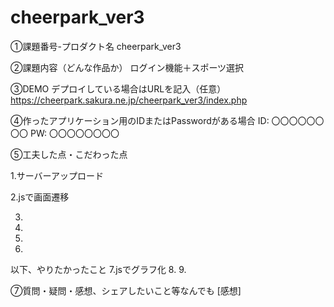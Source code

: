 # cheerpark_ver3
①課題番号-プロダクト名
cheerpark_ver3

②課題内容（どんな作品か）
ログイン機能＋スポーツ選択

③DEMO
デプロイしている場合はURLを記入（任意） https://cheerpark.sakura.ne.jp/cheerpark_ver3/index.php

④作ったアプリケーション用のIDまたはPasswordがある場合
ID: 〇〇〇〇〇〇〇〇
PW: 〇〇〇〇〇〇〇〇

⑤工夫した点・こだわった点

1.サーバーアップロード

2.jsで画面遷移

3.

4.
 
5.
6.

以下、やりたかったこと
7.jsでグラフ化
8.
9.


⑦質問・疑問・感想、シェアしたいこと等なんでも
[感想]　
